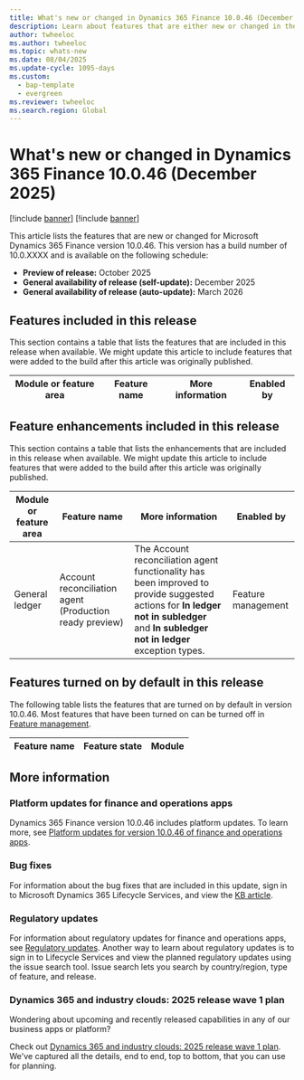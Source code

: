 ```yaml
---
title: What's new or changed in Dynamics 365 Finance 10.0.46 (December 2025)
description: Learn about features that are either new or changed in the Microsoft Dynamics 365 Finance version 10.0.46 preview release.
author: twheeloc
ms.author: twheeloc
ms.topic: whats-new
ms.date: 08/04/2025
ms.update-cycle: 1095-days
ms.custom:   
  - bap-template
  - evergreen
ms.reviewer: twheeloc
ms.search.region: Global
---
```


# What's new or changed in Dynamics 365 Finance 10.0.46 (December 2025) 

[!include [banner](../includes/banner.md)]
[!include [banner](../includes/preview-banner.md)]

This article lists the features that are new or changed for Microsoft Dynamics 365 Finance version 10.0.46. This version has a build number of 10.0.XXXX and is available on the following schedule:

- **Preview of release:** October 2025
- **General availability of release (self-update):** December 2025
- **General availability of release (auto-update):** March 2026

## Features included in this release
This section contains a table that lists the features that are included in this release when available. We might update this article to include features that were added to the build after this article was 
originally published.

| Module or feature area | Feature name | More information | Enabled by |
|---|---|---|---|


## Feature enhancements included in this release

This section contains a table that lists the enhancements that are included in this release when available. We might update this article to include features that were added to the build after this article was originally published.

| Module or feature area | Feature name | More information | Enabled by |
|---|---|---|---|
| General ledger | Account reconciliation agent (Production ready preview) | The Account reconciliation agent functionality has been improved to provide suggested actions for **In ledger not in subledger** and **In subledger not in ledger** exception types.| Feature management |

## Features turned on by default in this release

The following table lists the features that are turned on by default in version 10.0.46. Most features that have been turned on can be turned off in
[Feature management](../../fin-ops-core/fin-ops/get-started/feature-management/feature-management-overview.md). 

| Feature name | Feature state | Module |
|--------------|---------------|--------|


## More information

### Platform updates for finance and operations apps

Dynamics 365 Finance version 10.0.46 includes platform updates. To learn more, see 
[Platform updates for version 10.0.46 of finance and operations apps](../../fin-ops-core/fin-ops/get-started/whats-new-platform-updates-10-0-46.md).

### Bug fixes

For information about the bug fixes that are included in this update, sign in to Microsoft Dynamics 365 Lifecycle Services, and view the [KB article](https://fix.lcs.dynamics.com/Issue/Details?bugId=xxxxx).

### Regulatory updates

For information about regulatory updates for finance and operations apps, see [Regulatory updates](../localizations/regulatory-updates.md). Another way to learn about regulatory updates is to sign in to Lifecycle
Services and view the planned regulatory updates using the issue search tool. Issue search lets you search by country/region, type of feature, and release.

### Dynamics 365 and industry clouds: 2025 release wave 1 plan

Wondering about upcoming and recently released capabilities in any of our business apps or platform?

Check out [Dynamics 365 and industry clouds: 2025 release wave 1 plan](/dynamics365/release-plan/2025wave1/finance-supply-chain/dynamics365-finance). We've captured all the details, end to end, top to bottom, that
you can use for planning.


